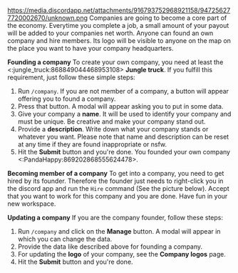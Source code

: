 https://media.discordapp.net/attachments/916793752968921158/947256277720002670/unknown.png
Companies are going to become a core part of the economy. Everytime you complete a job, a small amount of your payout will be added to your companies net worth.
Anyone can found an own company and hire members. Its logo will be visible to anyone on the map on the place you want to have your company headquarters.

**Founding a company**
To create your own company, you need at least the <:jungle_truck:868849044468953108> __Jungle truck__.
If you fulfill this requirement, just follow these simple steps:
1. Run `/company`. If you are not member of a company, a button will appear offering you to found a company.
2. Press that button. A modal will appear asking you to put in some data.
3. Give your company a **name**. It will be used to identify your company and must be unique. Be creative and make your company stand out.
4. Provide a **description**. Write down what your company stands or whatever you want. Please note that name and description can be reset at any time if they are found inappropriate or nsfw.
5. Hit the **Submit** button and you're done. You founded your own company <:PandaHappy:869202868555624478>.

**Becoming member of a company**
To get into a company, you need to get hired by its founder. Therefore the founder just needs to right-click you in the discord app and run the `Hire` command (See the picture below).
Accept that you want to work for this company and you are done. Have fun in your new workspace.

**Updating a company**
If you are the company founder, follow these steps:
1. Run `/company` and click on the **Manage** button. A modal will appear in which you can change the data.
2. Provide the data like described above for founding a company.
3. For updating the **logo** of your company, see the __Company logos__ page.
4. Hit the **Submit** button and you're done.
